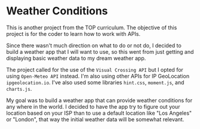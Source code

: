 # Weather Conditions
This is another project from the TOP curriculum. The objective of this project is for the coder to learn how to work with APIs. 

Since there wasn't much direction on what to do or not do, I decided to build a weather app that I will want to use, so this went from just getting and displaying basic weather data to my dream weather app.

The project called for the use of the `Visual Crossing API` but I opted for using `Open-Meteo API` instead. I'm also using other APIs for IP GeoLocation `ipgeolocation.io`.  I've also used some libraries `hint.css`, `moment.js`, and `charts.js`.


My goal was to build a weather app that can provide weather conditions for any where in the world. I decided to have the app try to figure out your location based on your ISP than to use a default location like "Los Angeles" or "London", that way the initial weather data will be somewhat relevant.